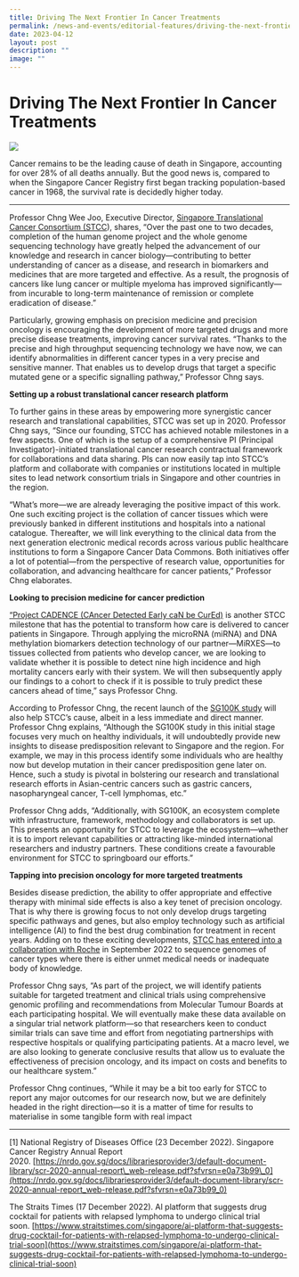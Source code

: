 ```yaml
---
title: Driving The Next Frontier In Cancer Treatments
permalink: /news-and-events/editorial-features/driving-the-next-frontier-in-cancer-treatments/
date: 2023-04-12
layout: post
description: ""
image: ""
---
```

Driving The Next Frontier In Cancer Treatments
==============================================

![](https://www.npm.sg/wp-content/uploads/2023/04/PRECISE-Banner4_1400x800_CHNG-1024x585.jpg)

Cancer remains to be the leading cause of death in Singapore, accounting for over 28% of all deaths annually. But the good news is, compared to when the Singapore Cancer Registry first began tracking population-based cancer in 1968, the survival rate is decidedly higher today.

* * *

Professor Chng Wee Joo, Executive Director, [Singapore Translational Cancer Consortium (STCC](https://www.stcc.sg/)), shares, “Over the past one to two decades, completion of the human genome project and the whole genome sequencing technology have greatly helped the advancement of our knowledge and research in cancer biology—contributing to better understanding of cancer as a disease, and research in biomarkers and medicines that are more targeted and effective. As a result, the prognosis of cancers like lung cancer or multiple myeloma has improved significantly—from incurable to long-term maintenance of remission or complete eradication of disease.”

Particularly, growing emphasis on precision medicine and precision oncology is encouraging the development of more targeted drugs and more precise disease treatments, improving cancer survival rates. “Thanks to the precise and high throughput sequencing technology we have now, we can identify abnormalities in different cancer types in a very precise and sensitive manner. That enables us to develop drugs that target a specific mutated gene or a specific signalling pathway,” Professor Chng says.

**Setting up a robust translational cancer research platform**

To further gains in these areas by empowering more synergistic cancer research and translational capabilities, STCC was set up in 2020. Professor Chng says, “Since our founding, STCC has achieved notable milestones in a few aspects. One of which is the setup of a comprehensive PI (Principal Investigator)-initiated translational cancer research contractual framework for collaborations and data sharing. PIs can now easily tap into STCC’s platform and collaborate with companies or institutions located in multiple sites to lead network consortium trials in Singapore and other countries in the region.

“What’s more—we are already leveraging the positive impact of this work. One such exciting project is the collation of cancer tissues which were previously banked in different institutions and hospitals into a national catalogue. Thereafter, we will link everything to the clinical data from the next generation electronic medical records across various public healthcare institutions to form a Singapore Cancer Data Commons. Both initiatives offer a lot of potential—from the perspective of research value, opportunities for collaboration, and advancing healthcare for cancer patients,” Professor Chng elaborates.

**Looking to precision medicine for cancer prediction**

[“Project CADENCE (CAncer Detected Early caN be CurEd)](https://www.stcc.sg/mirxes-strengthens-global-fight-against-cancer-with-launch-of-worlds-first-research-project-for-a-multi-cancer-screening-test-using-microrna-and-multi-omics-technology/) is another STCC milestone that has the potential to transform how care is delivered to cancer patients in Singapore. Through applying the microRNA (miRNA) and DNA methylation biomarkers detection technology of our partner—MiRXES—to tissues collected from patients who develop cancer, we are looking to validate whether it is possible to detect nine high incidence and high mortality cancers early with their system. We will then subsequently apply our findings to a cohort to check if it is possible to truly predict these cancers ahead of time,” says Professor Chng.

According to Professor Chng, the recent launch of the [SG100K study](https://www.ntu.edu.sg/medicine/news-events/news/detail/minister-for-health-launches-sg100k-and-enrols-in-study) will also help STCC’s cause, albeit in a less immediate and direct manner. Professor Chng explains, “Although the SG100K study in this initial stage focuses very much on healthy individuals, it will undoubtedly provide new insights to disease predisposition relevant to Singapore and the region. For example, we may in this process identify some individuals who are healthy now but develop mutation in their cancer predisposition gene later on. Hence, such a study is pivotal in bolstering our research and translational research efforts in Asian-centric cancers such as gastric cancers, nasopharyngeal cancer, T-cell lymphomas, etc.”

Professor Chng adds, “Additionally, with SG100K, an ecosystem complete with infrastructure, framework, methodology and collaborators is set up. This presents an opportunity for STCC to leverage the ecosystem—whether it is to import relevant capabilities or attracting like-minded international researchers and industry partners. These conditions create a favourable environment for STCC to springboard our efforts.”

**Tapping into precision oncology for more targeted treatments**

Besides disease prediction, the ability to offer appropriate and effective therapy with minimal side effects is also a key tenet of precision oncology. That is why there is growing focus to not only develop drugs targeting specific pathways and genes, but also employ technology such as artificial intelligence (AI) to find the best drug combination for treatment in recent years. Adding on to these exciting developments, [STCC has entered into a collaboration with Roche](https://www.roche.com/stories/phc-partnerships-singapore/) in September 2022 to sequence genomes of cancer types where there is either unmet medical needs or inadequate body of knowledge.

Professor Chng says, “As part of the project, we will identify patients suitable for targeted treatment and clinical trials using comprehensive genomic profiling and recommendations from Molecular Tumour Boards at each participating hospital. We will eventually make these data available on a singular trial network platform—so that researchers keen to conduct similar trials can save time and effort from negotiating partnerships with respective hospitals or qualifying participating patients. At a macro level, we are also looking to generate conclusive results that allow us to evaluate the effectiveness of precision oncology, and its impact on costs and benefits to our healthcare system.”

Professor Chng continues, “While it may be a bit too early for STCC to report any major outcomes for our research now, but we are definitely headed in the right direction—so it is a matter of time for results to materialise in some tangible form with real impact

* * *

\[1\] National Registry of Diseases Office (23 December 2022). Singapore Cancer Registry Annual Report 2020. [https://nrdo.gov.sg/docs/librariesprovider3/default-document-library/scr-2020-annual-report\_web-release.pdf?sfvrsn=e0a73b99\_0](https://nrdo.gov.sg/docs/librariesprovider3/default-document-library/scr-2020-annual-report_web-release.pdf?sfvrsn=e0a73b99_0)

The Straits Times (17 December 2022). AI platform that suggests drug cocktail for patients with relapsed lymphoma to undergo clinical trial soon. [https://www.straitstimes.com/singapore/ai-platform-that-suggests-drug-cocktail-for-patients-with-relapsed-lymphoma-to-undergo-clinical-trial-soon](https://www.straitstimes.com/singapore/ai-platform-that-suggests-drug-cocktail-for-patients-with-relapsed-lymphoma-to-undergo-clinical-trial-soon)